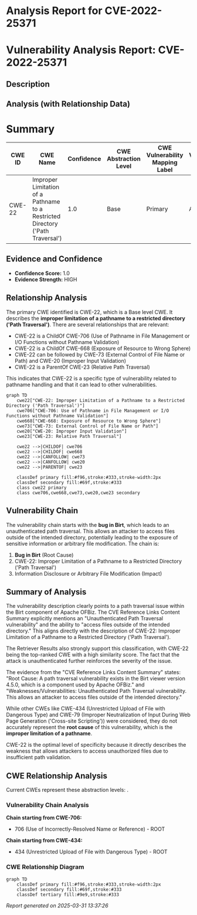 # Analysis Report for CVE-2022-25371

# Vulnerability Analysis Report: CVE-2022-25371

## Description



## Analysis (with Relationship Data)

# Summary
| CWE ID | CWE Name | Confidence | CWE Abstraction Level | CWE Vulnerability Mapping Label | CWE-Vulnerability Mapping Notes |
|---|---|---|---|---|---|
| CWE-22 | Improper Limitation of a Pathname to a Restricted Directory ('Path Traversal') | 1.0 | Base | Primary | Allowed |

## Evidence and Confidence

*   **Confidence Score:** 1.0
*   **Evidence Strength:** HIGH

## Relationship Analysis
The primary CWE identified is CWE-22, which is a Base level CWE. It describes the **improper limitation of a pathname to a restricted directory ('Path Traversal')**. There are several relationships that are relevant:

*   CWE-22 is a ChildOf CWE-706 (Use of Pathname in File Management or I/O Functions without Pathname Validation)
*   CWE-22 is a ChildOf CWE-668 (Exposure of Resource to Wrong Sphere)
*   CWE-22 can be followed by CWE-73 (External Control of File Name or Path) and CWE-20 (Improper Input Validation)
*   CWE-22 is a ParentOf CWE-23 (Relative Path Traversal)

This indicates that CWE-22 is a specific type of vulnerability related to pathname handling and that it can lead to other vulnerabilities.

```mermaid
graph TD
    cwe22["CWE-22: Improper Limitation of a Pathname to a Restricted Directory ('Path Traversal')"]
    cwe706["CWE-706: Use of Pathname in File Management or I/O Functions without Pathname Validation"]
    cwe668["CWE-668: Exposure of Resource to Wrong Sphere"]
    cwe73["CWE-73: External Control of File Name or Path"]
    cwe20["CWE-20: Improper Input Validation"]
    cwe23["CWE-23: Relative Path Traversal"]

    cwe22 -->|CHILDOF| cwe706
    cwe22 -->|CHILDOF| cwe668
    cwe22 -->|CANFOLLOW| cwe73
    cwe22 -->|CANFOLLOW| cwe20
    cwe22 -->|PARENTOF| cwe23

    classDef primary fill:#f96,stroke:#333,stroke-width:2px
    classDef secondary fill:#69f,stroke:#333
    class cwe22 primary
    class cwe706,cwe668,cwe73,cwe20,cwe23 secondary
```

## Vulnerability Chain
The vulnerability chain starts with the **bug in Birt**, which leads to an unauthenticated path traversal. This allows an attacker to access files outside of the intended directory, potentially leading to the exposure of sensitive information or arbitrary file modification. The chain is:

1.  **Bug in Birt** (Root Cause)
2.  CWE-22: Improper Limitation of a Pathname to a Restricted Directory ('Path Traversal')
3.  Information Disclosure or Arbitrary File Modification (Impact)

## Summary of Analysis
The vulnerability description clearly points to a path traversal issue within the Birt component of Apache OFBiz. The CVE Reference Links Content Summary explicitly mentions an "Unauthenticated Path Traversal vulnerability" and the ability to "access files outside of the intended directory." This aligns directly with the description of CWE-22: Improper Limitation of a Pathname to a Restricted Directory ('Path Traversal').

The Retriever Results also strongly support this classification, with CWE-22 being the top-ranked CWE with a high similarity score. The fact that the attack is unauthenticated further reinforces the severity of the issue.

The evidence from the "CVE Reference Links Content Summary" states: "Root Cause: A path traversal vulnerability exists in the Birt viewer version 4.5.0, which is a component used by Apache OFBiz." and "Weaknesses/Vulnerabilities: Unauthenticated Path Traversal vulnerability. This allows an attacker to access files outside of the intended directory."

While other CWEs like CWE-434 (Unrestricted Upload of File with Dangerous Type) and CWE-79 (Improper Neutralization of Input During Web Page Generation ('Cross-site Scripting')) were considered, they do not accurately represent the **root cause** of this vulnerability, which is the **improper limitation of a pathname**.

CWE-22 is the optimal level of specificity because it directly describes the weakness that allows attackers to access unauthorized files due to insufficient path validation.


## CWE Relationship Analysis

Current CWEs represent these abstraction levels: .


### Vulnerability Chain Analysis

**Chain starting from CWE-706:**
- 706 (Use of Incorrectly-Resolved Name or Reference) - ROOT


**Chain starting from CWE-434:**
- 434 (Unrestricted Upload of File with Dangerous Type) - ROOT



### CWE Relationship Diagram

```mermaid
graph TD
    classDef primary fill:#f96,stroke:#333,stroke-width:2px
    classDef secondary fill:#69f,stroke:#333
    classDef tertiary fill:#9e9,stroke:#333
```



*Report generated on 2025-03-31 13:37:26*
